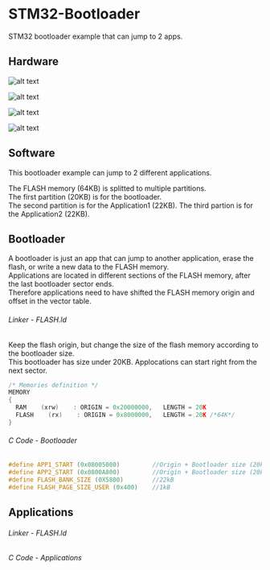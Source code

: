# STM32-Bootloader
 STM32 bootloader example that can jump to 2 apps.
  
## Hardware
![alt text](https://github.com/viktorvano/STM32-Bootloader/blob/master/images/STM32F103C8T6_Top.jpg?raw=true)  
  
![alt text](https://github.com/viktorvano/STM32-Bootloader/blob/master/images/STM32F103C8T6_Bottom.jpg?raw=true)  
  
![alt text](https://github.com/viktorvano/STM32-Bootloader/blob/master/images/STM32F103C8T6_Switch_Macro_Angle.jpg?raw=true)  
  
![alt text](https://github.com/viktorvano/STM32-Bootloader/blob/master/images/STM32F103C8T6_Switch_Macro_Side.jpg?raw=true)  
  
  
## Software  
  
This bootloader example can jump to 2 different applications.  
  
The FLASH memory (64KB) is splitted to multiple partitions.  
The first partition (20KB) is for the bootloader.  
The second partition is for the Application1 (22KB).
The third partion is for the Application2 (22KB).  
  
## Bootloader
  
A bootloader is just an app that can jump to another application, erase the flash, or write a new data to the FLASH memory.  
Applications are located in different sections of the FLASH memory, after the last bootloader sector ends.  
Therefore applications need to have shifted the FLASH memory origin and offset in the vector table.  
  
###### Linker - FLASH.ld
Keep the flash origin, but change the size of the flash memory according to the bootloader size.  
This bootloader has size under 20KB. Applocations can start right from the next sector.  
```C
/* Memories definition */
MEMORY
{
  RAM    (xrw)    : ORIGIN = 0x20000000,   LENGTH = 20K
  FLASH    (rx)    : ORIGIN = 0x8000000,   LENGTH = 20K /*64K*/
}
```
  
###### C Code - Bootloader
  
```C
#define APP1_START (0x08005000)			//Origin + Bootloader size (20kB)
#define APP2_START (0x0800A800)			//Origin + Bootloader size (20kB) + App1 Bank (22kB)
#define FLASH_BANK_SIZE (0X5800)		//22kB
#define FLASH_PAGE_SIZE_USER (0x400)	//1kB  
```
  
## Applications
###### Linker - FLASH.ld
###### C Code - Applications
  
